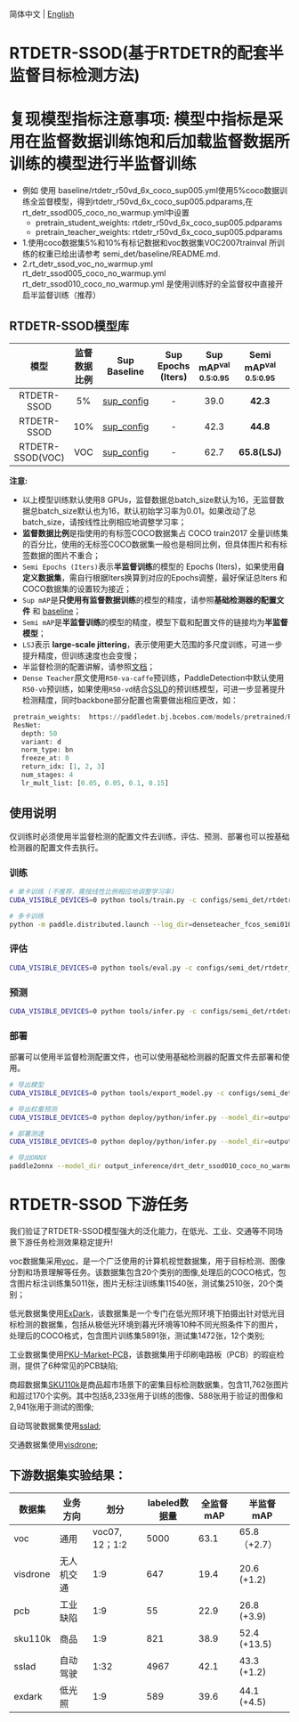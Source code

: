 简体中文 | [English](README_en.md)

# RTDETR-SSOD(基于RTDETR的配套半监督目标检测方法)
# 复现模型指标注意事项: 模型中指标是采用在监督数据训练饱和后加载监督数据所训练的模型进行半监督训练
  - 例如 使用 baseline/rtdetr_r50vd_6x_coco_sup005.yml使用5%coco数据训练全监督模型，得到rtdetr_r50vd_6x_coco_sup005.pdparams,在rt_detr_ssod005_coco_no_warmup.yml中设置
      - pretrain_student_weights: rtdetr_r50vd_6x_coco_sup005.pdparams
      - pretrain_teacher_weights: rtdetr_r50vd_6x_coco_sup005.pdparams
  - 1.使用coco数据集5%和10%有标记数据和voc数据集VOC2007trainval 所训练的权重已给出请参考 semi_det/baseline/README.md.
  - 2.rt_detr_ssod_voc_no_warmup.yml rt_detr_ssod005_coco_no_warmup.yml rt_detr_ssod010_coco_no_warmup.yml 是使用训练好的全监督权中直接开启半监督训练（推荐）
## RTDETR-SSOD模型库

|      模型       |  监督数据比例 |        Sup Baseline     |    Sup Epochs (Iters)   |  Sup mAP<sup>val<br>0.5:0.95 | Semi mAP<sup>val<br>0.5:0.95 |  Semi Epochs (Iters)  |  模型下载  |   配置文件   |
| :------------: | :---------: | :---------------------: | :---------------------: |:---------------------------: |:----------------------------: | :------------------: |:--------: |:----------: |
| RTDETR-SSOD    |   5% |   [sup_config](../baseline/rtdetr_r50vd_6x_coco_sup005.yml)    |  - | 39.0 |  **42.3**  | -  | [download](https://bj.bcebos.com/v1/paddledet/rt_detr_ssod005_coco_no_warmup.pdparams) | [config](./rt_detr_ssod005_coco_no_warmup.yml) |
| RTDETR-SSOD     |   10% |   [sup_config](../baseline/rtdetr_r50vd_6x_coco_sup010.yml)    | -| 42.3 |  **44.8**  | - | [download](https://bj.bcebos.com/v1/paddledet/data/semidet/rtdetr_ssod/rt_detr_ssod010_coco/rt_detr_ssod010_coco_no_warmup.pdparams) | [config](./rt_detr_ssod010_coco_with_warmup.yml) |
| RTDETR-SSOD(VOC)|   VOC |   [sup_config](../baseline/rtdetr_r50vd_6x_coco_voc2007.yml)    | -  | 62.7 |  **65.8(LSJ)**  | -  | [download](https://bj.bcebos.com/v1/paddledet/data/semidet/rtdetr_ssod/rt_detr_ssod_voc/rt_detr_ssod_voc_no_warmup.pdparams) | [config](./rt_detr_ssod_voc_with_warmup.yml) |

**注意:**
 - 以上模型训练默认使用8 GPUs，监督数据总batch_size默认为16，无监督数据总batch_size默认也为16，默认初始学习率为0.01。如果改动了总batch_size，请按线性比例相应地调整学习率；
 - **监督数据比例**是指使用的有标签COCO数据集占 COCO train2017 全量训练集的百分比，使用的无标签COCO数据集一般也是相同比例，但具体图片和有标签数据的图片不重合；
 - `Semi Epochs (Iters)`表示**半监督训练**的模型的 Epochs (Iters)，如果使用**自定义数据集**，需自行根据Iters换算到对应的Epochs调整，最好保证总Iters 和COCO数据集的设置较为接近；
 - `Sup mAP`是**只使用有监督数据训练**的模型的精度，请参照**基础检测器的配置文件** 和 [baseline](../baseline)；
 - `Semi mAP`是**半监督训练**的模型的精度，模型下载和配置文件的链接均为**半监督模型**；
 - `LSJ`表示 **large-scale jittering**，表示使用更大范围的多尺度训练，可进一步提升精度，但训练速度也会变慢；
 - 半监督检测的配置讲解，请参照[文档](../README.md/#半监督检测配置)；
 - `Dense Teacher`原文使用`R50-va-caffe`预训练，PaddleDetection中默认使用`R50-vb`预训练，如果使用`R50-vd`结合[SSLD](../../../docs/feature_models/SSLD_PRETRAINED_MODEL.md)的预训练模型，可进一步显著提升检测精度，同时backbone部分配置也需要做出相应更改，如：
 ```python
  pretrain_weights:  https://paddledet.bj.bcebos.com/models/pretrained/ResNet50_vd_ssld_v2_pretrained.pdparams
  ResNet:
    depth: 50
    variant: d
    norm_type: bn
    freeze_at: 0
    return_idx: [1, 2, 3]
    num_stages: 4
    lr_mult_list: [0.05, 0.05, 0.1, 0.15]
 ```

## 使用说明

仅训练时必须使用半监督检测的配置文件去训练，评估、预测、部署也可以按基础检测器的配置文件去执行。

### 训练

```bash
# 单卡训练 (不推荐，需按线性比例相应地调整学习率)
CUDA_VISIBLE_DEVICES=0 python tools/train.py -c configs/semi_det/rtdetr_ssod/rt_detr_ssod010_coco_no_warmup.yml --eval

# 多卡训练
python -m paddle.distributed.launch --log_dir=denseteacher_fcos_semi010/ --gpus 0,1,2,3,4,5,6,7 tools/train.py -c configs/semi_det/rtdetr_ssod/rt_detr_ssod010_coco_no_warmup.yml --eval
```

### 评估

```bash
CUDA_VISIBLE_DEVICES=0 python tools/eval.py -c configs/semi_det/rtdetr_ssod/rt_detr_ssod010_coco_no_warmup.yml -o weights=output/rt_detr_ssod/model_final/model_final.pdparams
```

### 预测

```bash
CUDA_VISIBLE_DEVICES=0 python tools/infer.py -c configs/semi_det/rtdetr_ssod/rt_detr_ssod010_coco_no_warmup.yml -o weights=output/rt_detr_ssod/model_final/model_final.pdparams --infer_img=demo/000000014439.jpg
```

### 部署

部署可以使用半监督检测配置文件，也可以使用基础检测器的配置文件去部署和使用。

```bash
# 导出模型
CUDA_VISIBLE_DEVICES=0 python tools/export_model.py -c configs/semi_det/rtdetr_ssod/rt_detr_ssod010_coco_no_warmup.yml -o weights=https://paddledet.bj.bcebos.com/models/rt_detr_ssod010_coco_no_warmup.pdparams

# 导出权重预测
CUDA_VISIBLE_DEVICES=0 python deploy/python/infer.py --model_dir=output_inference/rt_detr_ssod010_coco_no_warmup --image_file=demo/000000014439_640x640.jpg --device=GPU

# 部署测速
CUDA_VISIBLE_DEVICES=0 python deploy/python/infer.py --model_dir=output_inference/rt_detr_ssod010_coco_no_warmup --image_file=demo/000000014439_640x640.jpg --device=GPU --run_benchmark=True # --run_mode=trt_fp16

# 导出ONNX
paddle2onnx --model_dir output_inference/drt_detr_ssod010_coco_no_warmup/ --model_filename model.pdmodel --params_filename model.pdiparams --opset_version 12 --save_file rt_detr_ssod010_coco_no_warmup.onnx
```


# RTDETR-SSOD 下游任务

我们验证了RTDETR-SSOD模型强大的泛化能力，在低光、工业、交通等不同场景下游任务检测效果稳定提升!

voc数据集采用[voc](https://github.com/thsant/wgisd)，是一个广泛使用的计算机视觉数据集，用于目标检测、图像分割和场景理解等任务。该数据集包含20个类别的图像,处理后的COCO格式，包含图片标注训练集5011张，图片无标注训练集11540张，测试集2510张，20个类别；

低光数据集使用[ExDark](https://github.com/cs-chan/Exclusively-Dark-Image-Dataset/tree/master/Dataset)，该数据集是一个专门在低光照环境下拍摄出针对低光目标检测的数据集，包括从极低光环境到暮光环境等10种不同光照条件下的图片，处理后的COCO格式，包含图片训练集5891张，测试集1472张，12个类别;

工业数据集使用[PKU-Market-PCB](https://robotics.pkusz.edu.cn/resources/dataset/)，该数据集用于印刷电路板（PCB）的瑕疵检测，提供了6种常见的PCB缺陷;

商超数据集[SKU110k](https://github.com/eg4000/SKU110K_CVPR19)是商品超市场景下的密集目标检测数据集，包含11,762张图片和超过170个实例。其中包括8,233张用于训练的图像、588张用于验证的图像和2,941张用于测试的图像;

自动驾驶数据集使用[sslad](https://soda-2d.github.io/index.html);

交通数据集使用[visdrone](http://aiskyeye.com/home/);

## 下游数据集实验结果：

| 数据集   |               业务方向   | 划分           | labeled数据量 | 全监督mAP | 半监督mAP    |
|----------|-----------|---------------------|-----------------|------------------|--------------|
| voc     | 通用       | voc07, 12；1:2 | 5000          | 63.1      | 65.8（+2.7） |
| visdrone        | 无人机交通 | 1:9            | 647           | 19.4      | 20.6 (+1.2)  |
| pcb     | 工业缺陷   | 1:9            | 55            | 22.9      | 26.8 (+3.9)  |
| sku110k               | 商品       | 1:9            | 821           | 38.9      | 52.4 (+13.5) |
| sslad                       | 自动驾驶   | 1:32           | 4967          | 42.1      | 43.3 (+1.2)  |
| exdark   | 低光照     | 1:9            | 589           | 39.6      | 44.1 (+4.5)  |
